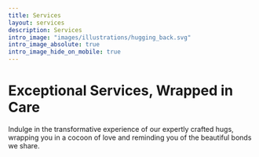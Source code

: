 ```yaml
---
title: Services
layout: services
description: Services
intro_image: "images/illustrations/hugging_back.svg"
intro_image_absolute: true
intro_image_hide_on_mobile: true
---
```


# Exceptional Services, Wrapped in Care

Indulge in the transformative experience of our expertly crafted hugs, wrapping you in a cocoon of love and reminding you of the beautiful bonds we share.
